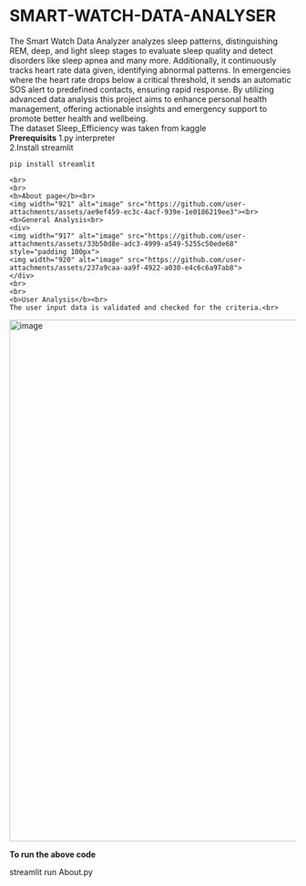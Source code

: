 # SMART-WATCH-DATA-ANALYSER
The Smart Watch Data Analyzer analyzes sleep patterns, distinguishing REM, deep, and light 
    sleep stages to evaluate sleep quality and detect disorders like sleep apnea and many more. 
    Additionally, it continuously tracks heart rate data given, identifying abnormal patterns. In 
    emergencies where the heart rate drops below a critical threshold, it sends an automatic SOS 
    alert to predefined contacts, ensuring rapid response. By utilizing advanced data analysis this 
    project aims to enhance personal health management, offering actionable insights and 
    emergency support to promote better health and wellbeing.<br>
    The dataset Sleep_Efficiency was taken from kaggle<br>
    <b>Prerequisits</b>
    1.py interpreter<br>
    2.Install streamlit <br>

    pip install streamlit

    <br>
    <br>
    <b>About page</b><br>
    <img width="921" alt="image" src="https://github.com/user-attachments/assets/ae9ef459-ec3c-4acf-939e-1e0186219ee3"><br>
    <b>General Analysis<br>
    <div>
    <img width="917" alt="image" src="https://github.com/user-attachments/assets/33b50d8e-adc3-4999-a549-5255c50ede68" style="padding 100px">
    <img width="920" alt="image" src="https://github.com/user-attachments/assets/237a9caa-aa9f-4922-a030-e4c6c6a97ab8">
    </div>
    <br>
    <br>
    <b>User Analysis</b><br>
    The user input data is validated and checked for the criteria.<br>
  <img width="917" alt="image" src="https://github.com/user-attachments/assets/711ce451-96e6-4fc7-8665-328ed38e0999">

  <b>To run the above code</b><br>

  streamlit run About.py<br>

